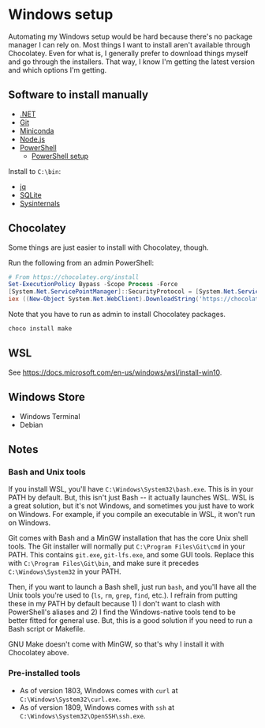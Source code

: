 # Windows setup

Automating my Windows setup would be hard because there's no package manager I can rely on.
Most things I want to install aren't available through Chocolatey.
Even for what is, I generally prefer to download things myself and go through the installers.
That way, I know I'm getting the latest version and which options I'm getting.

## Software to install manually

- [.NET](https://dotnet.microsoft.com/download)
- [Git](https://git-scm.com/download/win)
- [Miniconda](https://docs.conda.io/en/latest/miniconda.html)
- [Node.js](https://nodejs.org/en/download/)
- [PowerShell](https://github.com/PowerShell/PowerShell/releases)
    - [PowerShell setup](../pwsh/)

Install to `C:\bin`:
- [jq](https://stedolan.github.io/jq/download/)
- [SQLite](https://www.sqlite.org/download.html)
- [Sysinternals](https://docs.microsoft.com/en-us/sysinternals/downloads/sysinternals-suite)

## Chocolatey

Some things are just easier to install with Chocolatey, though.

Run the following from an admin PowerShell:

```powershell
# From https://chocolatey.org/install
Set-ExecutionPolicy Bypass -Scope Process -Force
[System.Net.ServicePointManager]::SecurityProtocol = [System.Net.ServicePointManager]::SecurityProtocol -bor 3072
iex ((New-Object System.Net.WebClient).DownloadString('https://chocolatey.org/install.ps1'))
```

Note that you have to run as admin to install Chocolatey packages.

```powershell
choco install make
```

## WSL
See https://docs.microsoft.com/en-us/windows/wsl/install-win10.

## Windows Store
- Windows Terminal
- Debian

## Notes

### Bash and Unix tools

If you install WSL, you'll have `C:\Windows\System32\bash.exe`.
This is in your PATH by default.
But, this isn't just Bash -- it actually launches WSL.
WSL is a great solution, but it's not Windows, and sometimes you just have to work on Windows.
For example, if you compile an executable in WSL, it won't run on Windows.

Git comes with Bash and a MinGW installation that has the core Unix shell tools.
The Git installer will normally put `C:\Program Files\Git\cmd` in your PATH.
This contains `git.exe`, `git-lfs.exe`, and some GUI tools.
Replace this with `C:\Program Files\Git\bin`, and make sure it precedes `C:\Windows\System32` in your PATH.

Then, if you want to launch a Bash shell, just run `bash`, and you'll have all the Unix tools you're used to (`ls`, `rm`, `grep`, `find`, etc.).
I refrain from putting these in my PATH by default because 1) I don't want to clash with PowerShell's aliases and 2) I find the Windows-native tools tend to be better fitted for general use.
But, this is a good solution if you need to run a Bash script or Makefile.

GNU Make doesn't come with MinGW, so that's why I install it with Chocolatey above.

### Pre-installed tools

- As of version 1803, Windows comes with `curl` at `C:\Windows\System32\curl.exe`.
- As of version 1809, Windows comes with `ssh` at `C:\Windows\System32\OpenSSH\ssh.exe`.